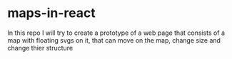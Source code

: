 # maps-in-react
In this repo I will try to create a prototype of a web page that consists of a map with floating svgs on it, that can move on the map, change size and change thier structure

